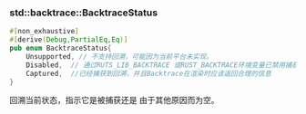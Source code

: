 ### std::backtrace::BacktraceStatus

```rust
#[non_exhaustive]
#[derive(Debug,PartialEq,Eq)]
pub enum BacktraceStatus{
	Unsupported, // 不支持回溯，可能因为当前平台未实现。 
    Disabled,  // 通过RUTS_LIB_BACKTRACE 或RUST_BACKTRACE环境变量已禁用捕获回溯
    Captured,  //已经捕获到回溯，并且Backtrace在渲染时应该返回合理的信息
}
```

回溯当前状态，指示它是被捕获还是 由于其他原因而为空。